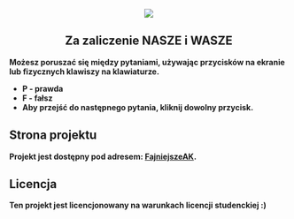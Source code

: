 <p align="center" width="100%">
    <a href="https://miskox.github.io/FajniejszeAK"><img src="https://miskox.github.io/FajniejszeAK/static/media/logo.8b70dfa0adfdabfb5699.png" /></a>
</p>
<h2 align="center">Za zaliczenie NASZE i WASZE</h2>
<strong>Możesz poruszać się między pytaniami, używając przycisków na ekranie lub fizycznych klawiszy na klawiaturze.</strong>
<ul>
    <li><strong>P - prawda</strong></li>
    <li><strong>F - fałsz</strong></li>
    <li><strong>Aby przejść do następnego pytania, kliknij dowolny przycisk.</strong></li>
</ul>

<h2>Strona projektu</h2>

<strong>Projekt jest dostępny pod adresem: [FajniejszeAK](https://miskox.github.io/FajniejszeAK/).</strong>

<h2>Licencja</h2>

<strong>Ten projekt jest licencjonowany na warunkach licencji studenckiej :)</strong>
